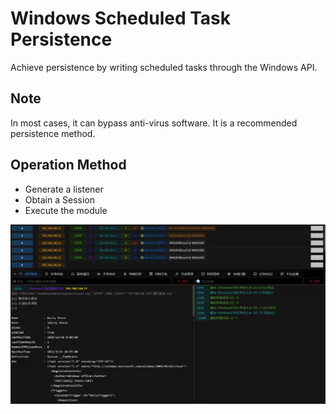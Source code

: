 # Windows Scheduled Task Persistence

Achieve persistence by writing scheduled tasks through the Windows API.

## Note
In most cases, it can bypass anti-virus software. It is a recommended persistence method.

## Operation Method
+ Generate a listener
+ Obtain a Session
+ Execute the module

![](img/Persistence_ScheduledTask_Windows/1.webp)